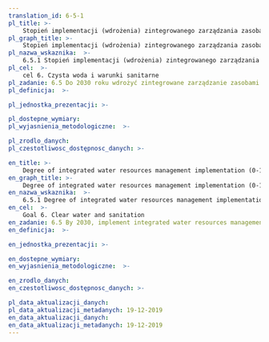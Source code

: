 ```yaml
---
translation_id: 6-5-1
pl_title: >-
    Stopień implementacji (wdrożenia) zintegrowanego zarządzania zasobami wodnymi (0-100)
pl_graph_title: >-
    Stopień implementacji (wdrożenia) zintegrowanego zarządzania zasobami wodnymi (0-100)
pl_nazwa_wskaznika:  >-
    6.5.1 Stopień implementacji (wdrożenia) zintegrowanego zarządzania zasobami wodnymi (0-100)
pl_cel:  >-
    cel 6. Czysta woda i warunki sanitarne
pl_zadanie: 6.5 Do 2030 roku wdrożyć zintegrowane zarządzanie zasobami wodnymi na wszystkich poziomach, w tym poprzez współpracę transgraniczną
pl_definicja:  >-

pl_jednostka_prezentacji: >-

pl_dostepne_wymiary:
pl_wyjasnienia_metodologiczne:  >-

pl_zrodlo_danych:
pl_czestotliwosc_dostępnosc_danych: >-

en_title: >-
    Degree of integrated water resources management implementation (0-100)
en_graph_title: >-
    Degree of integrated water resources management implementation (0-100)
en_nazwa_wskaznika:  >-
    6.5.1 Degree of integrated water resources management implementation (0-100)
en_cel:  >-
    Goal 6. Clear water and sanitation
en_zadanie: 6.5 By 2030, implement integrated water resources management at all levels, including through transboundary cooperation as appropriate
en_definicja:  >-

en_jednostka_prezentacji: >-

en_dostepne_wymiary:
en_wyjasnienia_metodologiczne:  >-

en_zrodlo_danych:
en_czestotliwosc_dostępnosc_danych: >-

pl_data_aktualizacji_danych:
pl_data_aktualizacji_metadanych: 19-12-2019
en_data_aktualizacji_danych:
en_data_aktualizacji_metadanych: 19-12-2019
---
```

